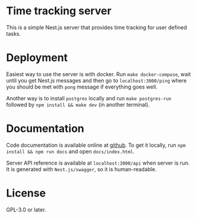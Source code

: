 
# Time tracking server

This is a simple Nest.js server that provides time tracking for user defined tasks.

# Deployment

Easiest way to use the server is with docker.
Run `make docker-compose`, wait until you get Nest.js messages and 
then go to `localhost:3000/ping` where you should be met with `pong` message if everything goes well.

Another way is to install `postgres` locally and run `make postgres-run`
followed by `npm install && make dev` (in another terminal).

# Documentation

Code documentation is available online at [github](https://donaim.github.io/time-tracking-server/).
To get it locally, run `npm install && npm run docs` and open `docs/index.html`.

Server API reference is available at `localhost:3000/api` when server is run.
It is generated with `Nest.js/swagger`, so it is human-readable.

# License

GPL-3.0 or later.



